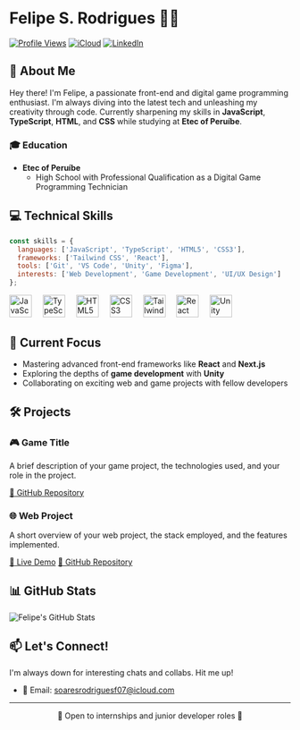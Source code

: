 # Felipe S. Rodrigues 👨‍💻

[![Profile Views](https://komarev.com/ghpvc/?username=frodrigss&color=blueviolet)](https://github.com/frodrigss)
[![iCloud](https://img.shields.io/badge/iCloud-3693F3?style=flat&logo=iCloud&logoColor=white)](mailto:soaresrodriguesf07@icloud.com)
[![LinkedIn](https://img.shields.io/badge/LinkedIn-0A66C2?style=flat&logo=LinkedIn&logoColor=white)](https://www.linkedin.com/in/felipesrodrigues)

## 🚀 About Me

Hey there! I'm Felipe, a passionate front-end and digital game programming enthusiast. I'm always diving into the latest tech and unleashing my creativity through code. Currently sharpening my skills in **JavaScript**, **TypeScript**, **HTML**, and **CSS** while studying at **Etec of Peruíbe**.

### 🎓 Education

- **Etec of Peruíbe**
  - High School with Professional Qualification as a Digital Game Programming Technician

## 💻 Technical Skills

```javascript
const skills = {
  languages: ['JavaScript', 'TypeScript', 'HTML5', 'CSS3'],
  frameworks: ['Tailwind CSS', 'React'],
  tools: ['Git', 'VS Code', 'Unity', 'Figma'],
  interests: ['Web Development', 'Game Development', 'UI/UX Design']
};
```

<div align="left">
  <img src="https://cdn.jsdelivr.net/gh/devicons/devicon/icons/javascript/javascript-original.svg" height="40" alt="JavaScript" />
  <img width="12" />
  <img src="https://cdn.jsdelivr.net/gh/devicons/devicon/icons/typescript/typescript-original.svg" height="40" alt="TypeScript" />
  <img width="12" />
  <img src="https://cdn.jsdelivr.net/gh/devicons/devicon/icons/html5/html5-original.svg" height="40" alt="HTML5" />
  <img width="12" />
  <img src="https://cdn.jsdelivr.net/gh/devicons/devicon/icons/css3/css3-original.svg" height="40" alt="CSS3" />
  <img width="12" />
  <img src="https://cdn.jsdelivr.net/gh/devicons/devicon/icons/tailwindcss/tailwindcss-original-wordmark.svg" height="40" alt="Tailwind CSS" />
  <img width="12" />
  <img src="https://cdn.jsdelivr.net/gh/devicons/devicon/icons/react/react-original.svg" height="40" alt="React" />
  <img width="12" />
  <img src="https://cdn.jsdelivr.net/gh/devicons/devicon/icons/unity/unity-original.svg" height="40" alt="Unity" />
</div>

## 🌱 Current Focus

- Mastering advanced front-end frameworks like **React** and **Next.js**
- Exploring the depths of **game development** with **Unity**
- Collaborating on exciting web and game projects with fellow developers

## 🛠️ Projects

### 🎮 Game Title
A brief description of your game project, the technologies used, and your role in the project.

[🔗 GitHub Repository](https://github.com/frodrigss/game-title)

### 🌐 Web Project
A short overview of your web project, the stack employed, and the features implemented.

[🔗 Live Demo](https://yourwebsite.com)
[🔗 GitHub Repository](https://github.com/frodrigss/web-project)

## 📊 GitHub Stats

<img align="center" src="https://github-readme-stats.vercel.app/api?username=frodrigss&show_icons=true&line_height=27&count_private=true&title_color=ffffff&text_color=c9cacc&icon_color=2bbc8a&bg_color=1d1f21" alt="Felipe's GitHub Stats" />

## 📫 Let's Connect!

I'm always down for interesting chats and collabs. Hit me up!

- 📧 Email: [soaresrodriguesf07@icloud.com](mailto:soaresrodriguesf07@icloud.com)

---

<p align="center">💼 Open to internships and junior developer roles 💼</p>
